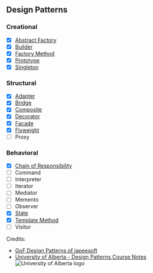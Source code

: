 ## Design Patterns

### Creational
- [x] [Abstract Factory](https://github.com/tramyardg/tramyardg-gof-dp/tree/master/src/main/java/com/tramyardg/dp/creational/abstractfactory)
- [x] [Builder](https://github.com/tramyardg/tramyardg-gof-dp/tree/master/src/main/java/com/tramyardg/dp/creational/builder)
- [x] [Factory Method](https://github.com/tramyardg/tramyardg-gof-dp/tree/master/src/main/java/com/tramyardg/dp/creational/factorymethod)
- [x] [Prototype](https://github.com/tramyardg/tramyardg-gof-dp/tree/master/src/main/java/com/tramyardg/dp/creational/prototype)
- [x] [Singleton](https://github.com/tramyardg/tramyardg-gof-dp/tree/master/src/main/java/com/tramyardg/dp/creational/singleton)

### Structural
- [x] [Adapter](https://github.com/tramyardg/tramyardg-gof-dp/tree/master/src/main/java/com/tramyardg/dp/structural/adapter)
- [x] [Bridge](https://github.com/tramyardg/tramyardg-gof-dp/tree/master/src/main/java/com/tramyardg/dp/structural/bridge)
- [x] [Composite](https://github.com/tramyardg/tramyardg-gof-dp/tree/master/src/main/java/com/tramyardg/dp/structural/composite)
- [x] [Decorator](https://github.com/tramyardg/tramyardg-gof-dp/tree/master/src/main/java/com/tramyardg/dp/structural/decorator)
- [x] [Facade](https://github.com/tramyardg/tramyardg-gof-dp/tree/master/src/main/java/com/tramyardg/dp/structural/facade)
- [x] [Flyweight](https://github.com/tramyardg/tramyardg-gof-dp/tree/master/src/main/java/com/tramyardg/dp/structural/flyweight)
- [ ] Proxy

### Behavioral
- [x] [Chain of Responsibility](https://github.com/tramyardg/tramyardg-gof-dp/tree/master/src/main/java/com/tramyardg/dp/behavioral/chainofresponsibility)
- [ ] Command
- [ ] Interpreter
- [ ] Iterator
- [ ] Mediator
- [ ] Memento
- [ ] Observer
- [x] [State](https://github.com/tramyardg/tramyardg-gof-dp/tree/master/src/main/java/com/tramyardg/dp/behavioral/state)
- [x] [Template Method](https://github.com/tramyardg/tramyardg-gof-dp/tree/master/src/main/java/com/tramyardg/dp/behavioral/templatemethod)
- [ ] Visitor

Credits:
* [GoF Design Patterns of japeesoft](https://play.google.com/store/apps/details?id=com.jaypeesoft.dpad&hl=en)
* [University of Alberta - Design Patterns Course Notes](https://www.coursera.org/learn/design-patterns) <br>
![University of Alberta logo](https://s3.amazonaws.com/coursera_assets/xdp/ualberta.svg)
